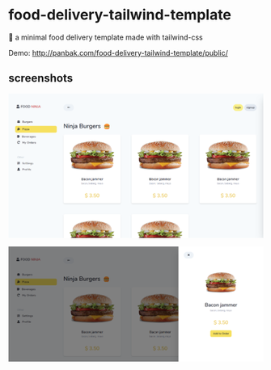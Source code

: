 # food-delivery-tailwind-template
:hamburger: a minimal food delivery template made with tailwind-css

Demo: http://panbak.com/food-delivery-tailwind-template/public/

## screenshots
![screenshot-1](https://raw.githubusercontent.com/panbak/food-delivery-tailwind-template/main/food-ninja-1.png)

![screenshot-2](https://raw.githubusercontent.com/panbak/food-delivery-tailwind-template/main/food-ninja-2.png)
